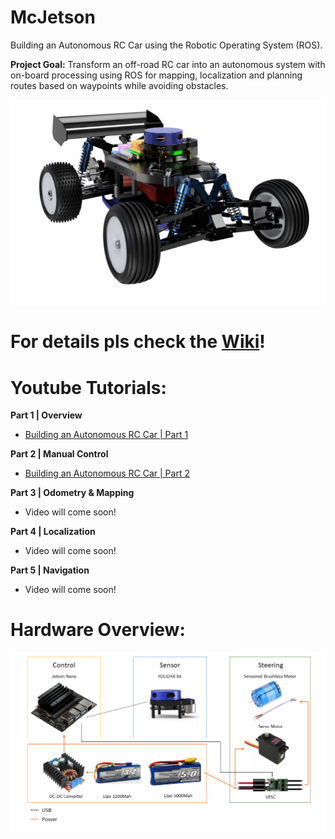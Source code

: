 # McJetson
Building an Autonomous RC Car using the Robotic Operating System (ROS).

**Project Goal:** Transform an off-road RC car into an autonomous system with on-board processing using ROS for mapping,
localization and planning routes based on waypoints while avoiding obstacles.

![](Images/McJetson_Render.png)

# For details pls check the [Wiki](https://github.com/RodrigoCatto/McJetson/wiki)!    
# Youtube Tutorials:
**Part 1 | Overview**
* [Building an Autonomous RC Car | Part 1](https://www.youtube.com/watch?v=tFP9U9C-gqY)

**Part 2 | Manual Control**
* [Building an Autonomous RC Car | Part 2](https://www.youtube.com/watch?v=Bf7kSNWbcrU)

**Part 3 | Odometry & Mapping**
* Video will come soon!

**Part 4 | Localization**
* Video will come soon!

**Part 5 | Navigation**
* Video will come soon!

# Hardware Overview:
![](Images/SystemOverview.png)

